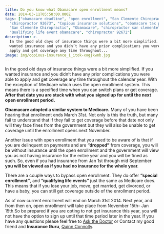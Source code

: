 ```yaml
---
title: Do you know what Obamacare open enrollment means?
date: 2014-03-11T05:58:00.000Z
tags: ["obamacare deadline", "open enrollment", "San Clemente Chiropractor",
  "chiropractor 92673", "Copious insurance solutions", "obamacare tax penalties",
  "San Clemente Chiropractic", "Obamacare", "chiropractor san clemente",
  "Qualifying life event obamacare", "chiropractor 92672"]
description: >-
  In the good old days of insurance things were a bit more simplified. If you
  wanted insurance and you didn’t have any prior complications you were able to
  apply and get coverage any time throughout...
image: img/copious-insurance_1_itok-xogjkwnb.jpg
---
```

In the good old days of insurance things were a bit more simplified. If you wanted insurance and you didn’t have any prior complications you were able to apply and get coverage any time throughout the calendar year. With the exception of Medicare which uses the open enrollment system. This means there is a specified time when you can switch plans or get coverage. **After that date you are stuck with what you signed up for until the next open enrollment period.**

**Obamacare adopted a similar system to Medicare.** Many of you have been hearing that enrollment ends March 31st. Not only is this the truth, but many fail to understand that if they fail to get coverage before that date not only will they face fines from the government but they will also be unable to get coverage until the enrollment opens next November.

Another issue with open enrollment that you need to be aware of is that if you are delinquent on payments and are **“dropped”** from coverage, you will be without insurance until the open enrollment and the government will view you as not having insurance for the entire year and you will be fined as such. So, even if you had insurance from Jan 1st through mid September **you will be viewed as if you had no insurance for the whole year.**

There are a couple ways to bypass open enrollment. They do offer **“special enrollment”**, and **“qualifying life events”** just the same as Medicare does. This means that if you lose your job, move, get married, get divorced, or have a baby, you can still get coverage outside of the enrollment period.

As of now current enrollment will end on March 31st 2014. Next year, and from then on, open enrollment will take place from November 15th– Jan 15th.So be prepared if you are opting to not get insurance this year, you will not have the option to sign up until that time period later in the year. If you have any questions please feel free to [Ask the Doctor](../ask-doctor.html "Ask the Doctor") or Contact my good friend and **Insurance Guru**, [Quinn Connolly](http://copiousinsurance.com "Copious insurance solutions").